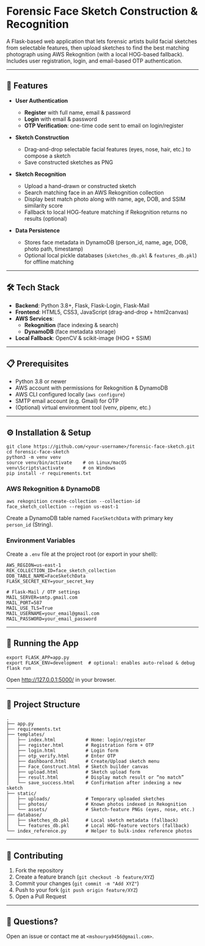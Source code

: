 # Forensic Face Sketch Construction & Recognition

A Flask-based web application that lets forensic artists build facial sketches from selectable features, then upload sketches to find the best matching photograph using AWS Rekognition (with a local HOG-based fallback). Includes user registration, login, and email-based OTP authentication.

---

## 🚀 Features

- **User Authentication**  
  - **Register** with full name, email & password  
  - **Login** with email & password  
  - **OTP Verification**: one-time code sent to email on login/register

- **Sketch Construction**  
  - Drag-and-drop selectable facial features (eyes, nose, hair, etc.) to compose a sketch  
  - Save constructed sketches as PNG

- **Sketch Recognition**  
  - Upload a hand-drawn or constructed sketch  
  - Search matching face in an AWS Rekognition collection  
  - Display best match photo along with name, age, DOB, and SSIM similarity score  
  - Fallback to local HOG-feature matching if Rekognition returns no results (optional)

- **Data Persistence**  
  - Stores face metadata in DynamoDB (person_id, name, age, DOB, photo path, timestamp)  
  - Optional local pickle databases (`sketches_db.pkl` & `features_db.pkl`) for offline matching

---

## 🛠 Tech Stack

- **Backend**: Python 3.8+, Flask, Flask-Login, Flask-Mail  
- **Frontend**: HTML5, CSS3, JavaScript (drag-and-drop + html2canvas)  
- **AWS Services**:  
  - **Rekognition** (face indexing & search)  
  - **DynamoDB** (face metadata storage)  
- **Local Fallback**: OpenCV & scikit-image (HOG + SSIM)

---

## 📋 Prerequisites

- Python 3.8 or newer  
- AWS account with permissions for Rekognition & DynamoDB  
- AWS CLI configured locally (`aws configure`)  
- SMTP email account (e.g. Gmail) for OTP  
- (Optional) virtual environment tool (venv, pipenv, etc.)

---

## ⚙️ Installation & Setup

    git clone https://github.com/<your-username>/forensic-face-sketch.git
    cd forensic-face-sketch
    python3 -m venv venv
    source venv/bin/activate    # on Linux/macOS
    venv\Scripts\activate       # on Windows
    pip install -r requirements.txt

### AWS Rekognition & DynamoDB

    aws rekognition create-collection --collection-id face_sketch_collection --region us-east-1

Create a DynamoDB table named `FaceSketchData` with primary key `person_id` (String).

### Environment Variables

Create a `.env` file at the project root (or export in your shell):

    AWS_REGION=us-east-1
    REK_COLLECTION_ID=face_sketch_collection
    DDB_TABLE_NAME=FaceSketchData
    FLASK_SECRET_KEY=your_secret_key

    # Flask-Mail / OTP settings
    MAIL_SERVER=smtp.gmail.com
    MAIL_PORT=587
    MAIL_USE_TLS=True
    MAIL_USERNAME=your_email@gmail.com
    MAIL_PASSWORD=your_email_password

---

## 🚀 Running the App

    export FLASK_APP=app.py
    export FLASK_ENV=development  # optional: enables auto-reload & debug
    flask run

Open http://127.0.0.1:5000/ in your browser.

---

## 📂 Project Structure

    .
    ├── app.py
    ├── requirements.txt
    ├── templates/
    │   ├── index.html           # Home: login/register
    │   ├── register.html        # Registration form + OTP
    │   ├── login.html           # Login form
    │   ├── otp_verify.html      # Enter OTP
    │   ├── dashboard.html       # Create/Upload sketch menu
    │   ├── Face_Construct.html  # Sketch builder canvas
    │   ├── upload.html          # Sketch upload form
    │   ├── result.html          # Display match result or “no match”
    │   └── save_success.html    # Confirmation after indexing a new sketch
    ├── static/
    │   ├── uploads/             # Temporary uploaded sketches
    │   ├── photos/              # Known photos indexed in Rekognition
    │   └── assets/              # Sketch-feature PNGs (eyes, nose, etc.)
    ├── database/
    │   ├── sketches_db.pkl      # Local sketch metadata (fallback)
    │   └── features_db.pkl      # Local HOG-feature vectors (fallback)
    └── index_reference.py       # Helper to bulk-index reference photos

---

## 🤝 Contributing

1. Fork the repository  
2. Create a feature branch (`git checkout -b feature/XYZ`)  
3. Commit your changes (`git commit -m "Add XYZ"`)  
4. Push to your fork (`git push origin feature/XYZ`)  
5. Open a Pull Request

---

## 🙋‍ Questions?

Open an issue or contact me at `<mshourya9456@gmail.com>`.
